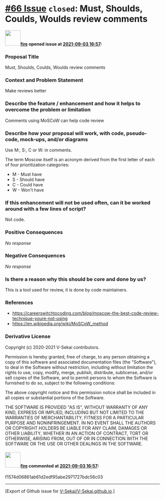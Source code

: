 # [\#66 Issue](https://github.com/V-Sekai/V-Sekai.github.io/issues/66) `closed`: Must, Shoulds, Coulds, Woulds review comments

#### <img src="https://avatars.githubusercontent.com/u/32321?u=c2e06a3d2b49a467aa907e54aa259516440267cc&v=4" width="50">[fire](https://github.com/fire) opened issue at [2021-09-03 16:57](https://github.com/V-Sekai/V-Sekai.github.io/issues/66):

### Proposal Title

Must, Shoulds, Coulds, Woulds review comments

### Context and Problem Statement

Make reviews better

### Describe the feature / enhancement and how it helps to overcome the problem or limitation

Comments using MoSCoW can help code review

### Describe how your proposal will work, with code, pseudo-code, mock-ups, and/or diagrams

Use M:, S:, C or W: in comments.

<Wikipedia> The term Moscow itself is an acronym derived from the first letter of each of four prioritization categories: 

* M - Must have 
* S - Should have
* C - Could have
* W - Won't have 

### If this enhancement will not be used often, can it be worked around with a few lines of script?

Not code.

### Positive Consequences

_No response_

### Negative Consequences

_No response_

### Is there a reason why this should be core and done by us?

This is a tool used for review, it is done by code maintainers.

### References

- https://careerswitchtocoding.com/blog/moscow-the-best-code-review-technique-youre-not-using
- https://en.wikipedia.org/wiki/MoSCoW_method

### Derivative License

Copyright (c) 2020-2021 V-Sekai contributors.

Permission is hereby granted, free of charge, to any person obtaining a copy
of this software and associated documentation files (the "Software"), to deal
in the Software without restriction, including without limitation the rights
to use, copy, modify, merge, publish, distribute, sublicense, and/or sell
copies of the Software, and to permit persons to whom the Software is
furnished to do so, subject to the following conditions:

The above copyright notice and this permission notice shall be included in all
copies or substantial portions of the Software.

THE SOFTWARE IS PROVIDED "AS IS", WITHOUT WARRANTY OF ANY KIND, EXPRESS OR
IMPLIED, INCLUDING BUT NOT LIMITED TO THE WARRANTIES OF MERCHANTABILITY,
FITNESS FOR A PARTICULAR PURPOSE AND NONINFRINGEMENT. IN NO EVENT SHALL THE
AUTHORS OR COPYRIGHT HOLDERS BE LIABLE FOR ANY CLAIM, DAMAGES OR OTHER
LIABILITY, WHETHER IN AN ACTION OF CONTRACT, TORT OR OTHERWISE, ARISING FROM,
OUT OF OR IN CONNECTION WITH THE SOFTWARE OR THE USE OR OTHER DEALINGS IN THE
SOFTWARE.


#### <img src="https://avatars.githubusercontent.com/u/32321?u=c2e06a3d2b49a467aa907e54aa259516440267cc&v=4" width="50">[fire](https://github.com/fire) commented at [2021-09-03 16:57](https://github.com/V-Sekai/V-Sekai.github.io/issues/66#issuecomment-955903819):

f1574d06861ab61d2edf95abe2971727bdc56c03


-------------------------------------------------------------------------------



[Export of Github issue for [V-Sekai/V-Sekai.github.io](https://github.com/V-Sekai/V-Sekai.github.io).]

